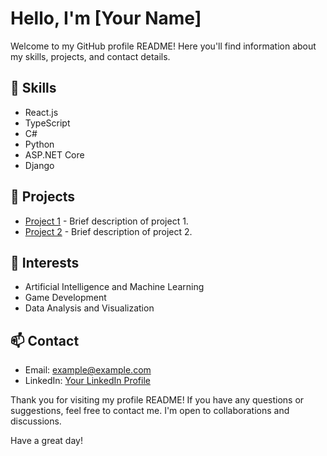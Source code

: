 <div class="container">
<div class="header">
    <h1>Hello, I'm [Your Name]</h1>
    <p>Welcome to my GitHub profile README! Here you'll find information about my skills, projects, and contact details.</p>
</div>

<div class="section">
    <h2 styles={color: "red"}>🔧 Skills</h2>
    <ul class="skills-list">
    <li>React.js</li>
    <li>TypeScript</li>
    <li>C#</li>
    <li>Python</li>
    <li>ASP.NET Core</li>
    <li>Django</li>
    </ul>
</div>

<div class="section">
    <h2>💼 Projects</h2>
    <ul class="projects-list">
    <li><a href="project-link">Project 1</a> - Brief description of project 1.</li>
    <li><a href="project-link">Project 2</a> - Brief description of project 2.</li>
    </ul>
</div>

<div class="section">
    <h2>🌱 Interests</h2>
    <ul class="interests-list">
    <li>Artificial Intelligence and Machine Learning</li>
    <li>Game Development</li>
    <li>Data Analysis and Visualization</li>
    </ul>
</div>

<div class="section">
    <h2>📫 Contact</h2>
    <ul class="contacts-list">
    <li>Email: <a href="mailto:example@example.com">example@example.com</a></li>
    <li>LinkedIn: <a href="linkedin-link">Your LinkedIn Profile</a></li>
    </ul>
</div>

<div class="footer">
    <p>Thank you for visiting my profile README! If you have any questions or suggestions, feel free to contact me. I'm open to collaborations and discussions.</p>
    <p>Have a great day!</p>
</div>
</div>
